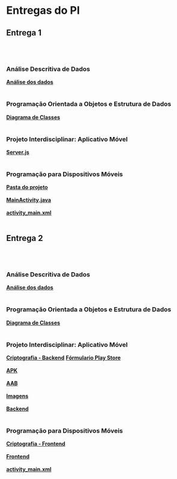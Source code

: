# Entregas do PI

## Entrega 1
<br><br>

### Análise Descritiva de Dados

<b>[Análise dos dados](https://github.com/2025-1-NCC3/Projeto17/tree/main/documentos/Entrega%201/An%C3%A1lise%20Descritiva%20de%20Dados)</b>
<br><br>

### Programação Orientada a Objetos e Estrutura de Dados

<b>[Diagrama de Classes](https://github.com/2025-1-NCC3/Projeto17/blob/main/documentos/Entrega%201/Programa%C3%A7%C3%A3o%20Orientada%20a%20Objetos%20e%20Estrutura%20de%20Dados/Diagrama%20de%20classes.pdf)</b>
<br><br>

### Projeto Interdisciplinar: Aplicativo Móvel

<b>[Server.js](https://github.com/2025-1-NCC3/Projeto17/blob/main/src/Entrega%201/Backend/server.js)</b>
<br><br>

### Programação para Dispositivos Móveis

<b>[Pasta do projeto](https://github.com/2025-1-NCC3/Projeto17/tree/main/src/Entrega%201/Frontend/UberProjeto)</b>
<br><br>
<b>[MainActivity.java](https://github.com/2025-1-NCC3/Projeto17/blob/main/src/Entrega%201/Frontend/UberProjeto/app/src/main/java/br/fecap/teste/MainActivity.java)</b>
<br><br>
<b>[activity_main.xml](https://github.com/2025-1-NCC3/Projeto17/blob/main/src/Entrega%201/Frontend/UberProjeto/app/src/main/res/layout/activity_main.xml)</b>
<br><br>

## Entrega 2
<br><br>

### Análise Descritiva de Dados

<b>[Análise dos dados](https://github.com/2025-1-NCC3/Projeto17/tree/main/documentos/Entrega%202/An%C3%A1lise%20Descritiva%20de%20Dados)</b>
<br><br>

### Programação Orientada a Objetos e Estrutura de Dados

<b>[Diagrama de Classes](https://github.com/2025-1-NCC3/Projeto17/blob/main/documentos/Entrega%202/Programa%C3%A7%C3%A3o%20Orientada%20a%20Objetos%20e%20Estrutura%20de%20Dados/Diagrama%20de%20classes.pdf)</b>
<br><br>

### Projeto Interdisciplinar: Aplicativo Móvel

<b>[Criptografia - Backend](https://github.com/2025-1-NCC3/Projeto17/blob/main/src/Entrega%202/Backend/server.js)</b>
<b>[Fórmulario Play Store](https://github.com/2025-1-NCC3/Projeto17/tree/main/documentos/Entrega%202/Projeto%20Interdisciplinar%20Aplicativo%20M%C3%B3vel)</b>
<br><br>
<b>[APK](https://github.com/2025-1-NCC3/Projeto17/blob/main/documentos/Entrega%202/Projeto%20Interdisciplinar%20Aplicativo%20M%C3%B3vel/UberAlerta.apk)</b>
<br><br>
<b>[AAB](https://github.com/2025-1-NCC3/Projeto17/blob/main/documentos/Entrega%202/Projeto%20Interdisciplinar%20Aplicativo%20M%C3%B3vel/UberAlerta.aab)</b>
<br><br>
<b>[Imagens](https://github.com/2025-1-NCC3/Projeto17/tree/main/documentos/Entrega%202/Projeto%20Interdisciplinar%20Aplicativo%20M%C3%B3vel/Imagens)</b>
<br><br>
<b>[Backend](https://github.com/2025-1-NCC3/Projeto17/tree/main/src/Entrega%202/Backend)</b>
<br><br>

### Programação para Dispositivos Móveis

<b>[Criptografia - Frontend](https://github.com/2025-1-NCC3/Projeto17/blob/main/src/Entrega%202/Frontend/UberProjeto/app/src/main/java/br/fecap/pi/uberalert/network/Criptografia.java)</b>
<br><br>
<b>[Frontend](https://github.com/2025-1-NCC3/Projeto17/tree/main/src/Entrega%202/Frontend/UberProjeto)</b>
<br><br>
<b>[activity_main.xml](https://github.com/2025-1-NCC3/Projeto17/blob/main/src/Entrega%201/Frontend/UberProjeto/app/src/main/res/layout/activity_main.xml)</b>
<br><br>

